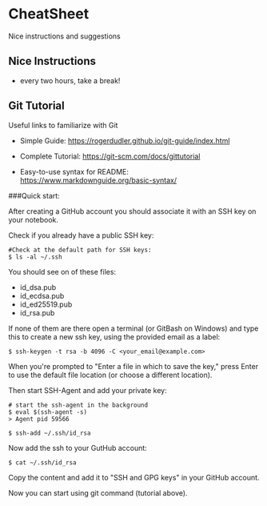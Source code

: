 # CheatSheet
Nice instructions and suggestions

## Nice Instructions

 * every two hours, take a break!  


## Git Tutorial
Useful links to familiarize with Git

 * Simple Guide: https://rogerdudler.github.io/git-guide/index.html

 * Complete Tutorial: https://git-scm.com/docs/gittutorial

 * Easy-to-use syntax for README: https://www.markdownguide.org/basic-syntax/

###Quick start:

After creating a GitHub account you should associate it with an SSH key on your notebook.

Check if you already have a public SSH key:

```
#Check at the default path for SSH keys:
$ ls -al ~/.ssh
```

You should see on of these files:
 * id_dsa.pub
 * id_ecdsa.pub
 * id_ed25519.pub
 * id_rsa.pub

If none of them are there open a terminal (or GitBash on Windows) and type this to create a new ssh key, using the provided email as a label:

```
$ ssh-keygen -t rsa -b 4096 -C <your_email@example.com>
```

When you're prompted to "Enter a file in which to save the key," press Enter to use the default file location (or choose a different location).

Then start SSH-Agent and add your private key:

```
# start the ssh-agent in the background
$ eval $(ssh-agent -s)
> Agent pid 59566

$ ssh-add ~/.ssh/id_rsa
```

Now add the ssh to your GutHub account: 

```
$ cat ~/.ssh/id_rsa
```
	
Copy the content and add it to "SSH and GPG keys" in your GitHub account.

Now you can start using git command (tutorial above).